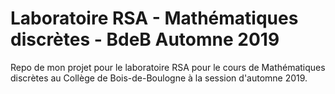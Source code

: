 # Laboratoire RSA - Mathématiques discrètes - BdeB Automne 2019
Repo de mon projet pour le laboratoire RSA pour le cours de Mathématiques discrètes au Collège de Bois-de-Boulogne à la session d'automne 2019.
